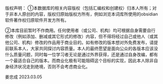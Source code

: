 
版权声明：
①本数据库的相关内容版权（包括汇编权和创建权）归本人所有；对于非本人原创的内容，版权归原始版权方所有，例如浏览本词库所使用的obsidian软件著作权归原软件开发方所有。

②本库目前暂时不作商用。任何使用者（或公司、机构）均可根据自身需要自行修改（例如添加、删减或其它形式的修改）内容，但不得将经过自己或他人（或其他公司、机构）修改的作品用于商业目的。如有修改的版本想对外免费发布，请提前联系本人，大家共同探讨内容质量。本人的最终愿望是面向公众的各版本应该没什么质量问题，同时每一位学习者无论是通过外界获得，还是通过自身改编，都有一个最适合自己的版本。而商业化极有可能阻碍这个目标的实现，因此本人除非自身经济状况走到绝境，否则不会考虑商业化。

姜忠成
2023.03.05

